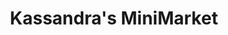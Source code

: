 ---
title: "Kassandra's MiniMarket"
url: /redwood-city/kassandras-minimarket/
shop: Lebensmittel
---